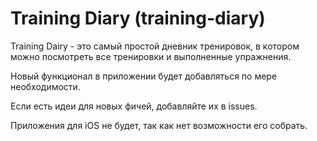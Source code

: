 # Training Diary (training-diary)

Training Dairy - это самый простой дневник тренировок, в котором можно посмотреть все тренировки и выполненные упражнения.

Новый функционал в приложении будет добавляться по мере необходимости.

Если есть идеи для новых фичей, добавляйте их в issues.

Приложения для iOS не будет, так как нет возможности его собрать.
